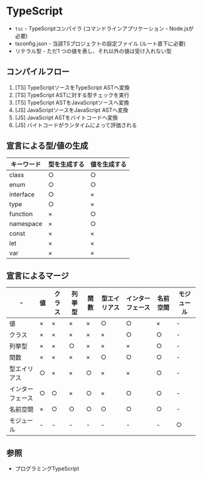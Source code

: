 # TypeScript
- `tsc` - TypeScriptコンパイラ (コマンドラインアプリケーション・Node.jsが必要)
- tsconfig.json - 当該TSプロジェクトの設定ファイル (ルート直下に必要)
- リテラル型 - ただ1 つの値を表し、それ以外の値は受け入れない型

## コンパイルフロー
1. [TS] TypeScriptソースをTypeScript ASTへ変換
2. [TS] TypeScript ASTに対する型チェックを実行
3. [TS] TypeScript ASTをJavaScriptソースへ変換
4. [JS] JavaScriptソースをJavaScript ASTへ変換
5. [JS] JavaScript ASTをバイトコードへ変換
6. [JS] バイトコードがランタイムによって評価される

## 宣言による型/値の生成

| キーワード | 型を生成する | 値を生成する |
| -          | -            | -            |
| class      | ○            | ○            |
| enum       | ○            | ○            |
| interface  | ○            | ×            |
| type       | ○            | ×            |
| function   | ×            | ○            |
| namespace  | ×            | ○            |
| const      | ×            | ×            |
| let        | ×            | ×            |
| var        | ×            | ×            |

## 宣言によるマージ

| -                | 値 | クラス | 列挙型 | 関数 | 型エイリアス | インターフェース | 名前空間 | モジュール |
| -                | -  | -      | -      | -    | -            | -                | -        | -          |
| 値               | ×  | ×      | ×      | ×    | ○            | ○                | ×        | -          |
| クラス           | ×  | ×      | ×      | ×    | ×            | ○                | ○        | -          |
| 列挙型           | ×  | ×      | ○      | ×    | ×            | ×                | ○        | -          |
| 関数             | ×  | ×      | ×      | ×    | ○            | ○                | ○        | -          |
| 型エイリアス     | ○  | ×      | ×      | ○    | ×            | ×                | ○        | -          |
| インターフェース | ○  | ○      | ×      | ○    | ×            | ○                | ○        | -          |
| 名前空間         | ×  | ○      | ○      | ○    | ○            | ○                | ○        | -          |
| モジュール       | -  | -      | -      | -    | -            | -                | -        | ○          |

## 参照
- プログラミングTypeScript
